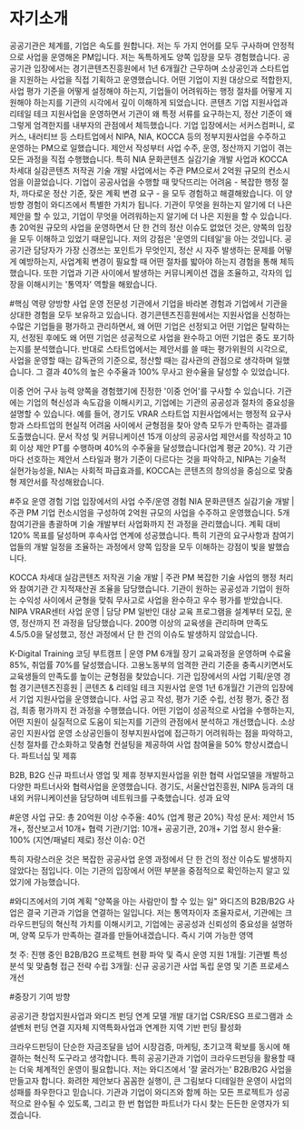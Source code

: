 # 자기소개
공공기관은 체계를, 기업은 속도를 원합니다. 저는 두 가지 언어를 모두 구사하며 안정적으로 사업을 운영해온 PM입니다.
저는 독특하게도 양쪽 입장을 모두 경험했습니다.
공공기관 입장에서는 경기콘텐츠진흥원에서 1년 6개월간 근무하며 소상공인과 스타트업을 지원하는 사업을 직접 기획하고 운영했습니다. 어떤 기업이 지원 대상으로 적합한지, 사업 평가 기준을 어떻게 설정해야 하는지, 기업들이 어려워하는 행정 절차를 어떻게 지원해야 하는지를 기관의 시각에서 깊이 이해하게 되었습니다. 콘텐츠 기업 지원사업과 리테일 테크 지원사업을 운영하면서 기관이 왜 특정 서류를 요구하는지, 정산 기준이 왜 그렇게 엄격한지를 내부자의 관점에서 체득했습니다.
기업 입장에서는 서커스컴퍼니, 로커스, 내러티브 등 스타트업에서 NIPA, NIA, KOCCA 등의 정부지원사업을 수주하고 운영하는 PM으로 일했습니다. 제안서 작성부터 사업 수주, 운영, 정산까지 기업이 겪는 모든 과정을 직접 수행했습니다. 특히 NIA 문화콘텐츠 실감기술 개발 사업과 KOCCA 차세대 실감콘텐츠 저작권 기술 개발 사업에서는 주관 PM으로서 2억원 규모의 컨소시엄을 이끌었습니다. 기업이 공공사업을 수행할 때 맞닥뜨리는 어려움 - 복잡한 행정 절차, 까다로운 정산 기준, 잦은 계획 변경 요구 - 을 모두 경험하고 해결해왔습니다.
이 양방향 경험이 와디즈에서 특별한 가치가 됩니다. 기관이 무엇을 원하는지 알기에 더 나은 제안을 할 수 있고, 기업이 무엇을 어려워하는지 알기에 더 나은 지원을 할 수 있습니다. 총 20억원 규모의 사업을 운영하면서 단 한 건의 정산 이슈도 없었던 것은, 양쪽의 입장을 모두 이해하고 있었기 때문입니다.
저의 강점은 '운영의 디테일'을 아는 것입니다. 공공기관 담당자가 가장 신경쓰는 포인트가 무엇인지, 정산 시 자주 발생하는 문제를 어떻게 예방하는지, 사업계획 변경이 필요할 때 어떤 절차를 밟아야 하는지 경험을 통해 체득했습니다. 또한 기업과 기관 사이에서 발생하는 커뮤니케이션 갭을 조율하고, 각자의 입장을 이해시키는 '통역자' 역할을 해왔습니다.

#핵심 역량
양방향 사업 운영 전문성
기관에서 기업을 바라본 경험과 기업에서 기관을 상대한 경험을 모두 보유하고 있습니다. 경기콘텐츠진흥원에서는 지원사업을 신청하는 수많은 기업들을 평가하고 관리하면서, 왜 어떤 기업은 선정되고 어떤 기업은 탈락하는지, 선정된 후에도 왜 어떤 기업은 성공적으로 사업을 완수하고 어떤 기업은 중도 포기하는지를 분석했습니다.
반대로 스타트업에서는 제안서를 쓸 때는 평가위원의 시각으로, 사업을 운영할 때는 감독관의 기준으로, 정산할 때는 감사관의 관점으로 생각하며 일했습니다. 그 결과 40%의 높은 수주율과 100% 무사고 완수율을 달성할 수 있었습니다.

이중 언어 구사 능력
양쪽을 경험했기에 진정한 '이중 언어'를 구사할 수 있습니다. 기관에는 기업의 혁신성과 속도감을 이해시키고, 기업에는 기관의 공공성과 절차의 중요성을 설명할 수 있습니다. 예를 들어, 경기도 VRAR 스타트업 지원사업에서는 행정적 요구사항과 스타트업의 현실적 어려움 사이에서 균형점을 찾아 양측 모두가 만족하는 결과를 도출했습니다.
문서 작성 및 커뮤니케이션
15개 이상의 공공사업 제안서를 작성하고 10회 이상 제안 PT를 수행하며 40%의 수주율을 달성했습니다(업계 평균 20%). 각 기관마다 선호하는 제안서 스타일과 평가 기준이 다르다는 것을 파악하고, NIPA는 기술적 실현가능성을, NIA는 사회적 파급효과를, KOCCA는 콘텐츠의 창의성을 중심으로 맞춤형 제안서를 작성해왔습니다.

#주요 운영 경험
기업 입장에서의 사업 수주/운영 경험
NIA 문화콘텐츠 실감기술 개발 | 주관 PM
기업 컨소시엄을 구성하여 2억원 규모의 사업을 수주하고 운영했습니다. 5개 참여기관을 총괄하며 기술 개발부터 사업화까지 전 과정을 관리했습니다. 계획 대비 120% 목표를 달성하며 후속사업 연계에 성공했습니다. 특히 기관의 요구사항과 참여기업들의 개발 일정을 조율하는 과정에서 양쪽 입장을 모두 이해하는 강점이 빛을 발했습니다.

KOCCA 차세대 실감콘텐츠 저작권 기술 개발 | 주관 PM
복잡한 기술 사업의 행정 처리와 참여기관 간 지적재산권 조율을 담당했습니다. 기관이 원하는 공공성과 기업이 원하는 수익성 사이에서 균형을 맞춰 무사고로 사업을 완수하고 우수 평가를 받았습니다.
NIPA VRAR센터 사업 운영 | 담당 PM
일반인 대상 교육 프로그램을 설계부터 모집, 운영, 정산까지 전 과정을 담당했습니다. 200명 이상의 교육생을 관리하며 만족도 4.5/5.0을 달성했고, 정산 과정에서 단 한 건의 이슈도 발생하지 않았습니다.

K-Digital Training 코딩 부트캠프 | 운영 PM
6개월 장기 교육과정을 운영하며 수료율 85%, 취업률 70%를 달성했습니다. 고용노동부의 엄격한 관리 기준을 충족시키면서도 교육생들의 만족도를 높이는 균형점을 찾았습니다.
기관 입장에서의 사업 기획/운영 경험
경기콘텐츠진흥원 | 콘텐츠 & 리테일 테크 지원사업 운영
1년 6개월간 기관의 입장에서 기업 지원사업을 운영했습니다. 사업 공고 작성, 평가 기준 수립, 선정 평가, 중간 점검, 최종 평가까지 전 과정을 수행했습니다. 어떤 기업이 성공적으로 사업을 수행하는지, 어떤 지원이 실질적으로 도움이 되는지를 기관의 관점에서 분석하고 개선했습니다.
소상공인 지원사업 운영
소상공인들이 정부지원사업에 접근하기 어려워하는 점을 파악하고, 신청 절차를 간소화하고 맞춤형 컨설팅을 제공하여 사업 참여율을 50% 향상시켰습니다.
파트너십 및 제휴

B2B, B2G 신규 파트너사 영업 및 제휴
정부지원사업을 위한 협력 사업모델을 개발하고 다양한 파트너사와 협력사업을 운영했습니다. 경기도, 서울산업진흥원, NIPA 등과의 대내외 커뮤니케이션을 담당하며 네트워크를 구축했습니다.
성과 요약

#운영 사업 규모: 총 20억원 이상
수주율: 40% (업계 평균 20%)
작성 문서: 제안서 15개+, 정산보고서 10개+
협력 기관/기업: 10개+ 공공기관, 20개+ 기업
정시 완수율: 100% (지연/패널티 제로)
정산 이슈: 0건

특히 자랑스러운 것은 복잡한 공공사업 운영 과정에서 단 한 건의 정산 이슈도 발생하지 않았다는 점입니다. 이는 기관의 입장에서 어떤 부분을 중점적으로 확인하는지 알고 있었기에 가능했습니다.




#와디즈에서의 기여 계획
"양쪽을 아는 사람만이 할 수 있는 일"
와디즈의 B2B/B2G 사업은 결국 기관과 기업을 연결하는 일입니다. 저는 통역자이자 조율자로서, 기관에는 크라우드펀딩의 혁신적 가치를 이해시키고, 기업에는 공공성과 신뢰성의 중요성을 설명하며, 양쪽 모두가 만족하는 결과를 만들어내겠습니다.
즉시 기여 가능한 영역

첫 주: 진행 중인 B2B/B2G 프로젝트 현황 파악 및 즉시 운영 지원
1개월: 기관별 특성 분석 및 맞춤형 접근 전략 수립
3개월: 신규 공공기관 사업 독립 운영 및 기존 프로세스 개선

#중장기 기여 방향

공공기관 창업지원사업과 와디즈 펀딩 연계 모델 개발
대기업 CSR/ESG 프로그램과 소셜벤처 펀딩 연결
지자체 지역특화사업과 연계한 지역 기반 펀딩 활성화

크라우드펀딩이 단순한 자금조달을 넘어 시장검증, 마케팅, 초기고객 확보를 동시에 해결하는 혁신적 도구라고 생각합니다. 특히 공공기관과 기업이 크라우드펀딩을 활용할 때는 더욱 체계적인 운영이 필요합니다.
저는 와디즈에서 '잘 굴러가는' B2B/B2G 사업을 만들고자 합니다. 화려한 제안보다 꼼꼼한 실행이, 큰 그림보다 디테일한 운영이 사업의 성패를 좌우한다고 믿습니다. 기관과 기업이 와디즈와 함께 하는 모든 프로젝트가 성공적으로 완수될 수 있도록, 그리고 한 번 협업한 파트너가 다시 찾는 든든한 운영자가 되겠습니다.